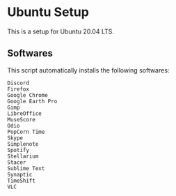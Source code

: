 # Ubuntu Setup

This is a setup for Ubuntu 20.04 LTS.




## Softwares

This script automatically installs the following softwares:

	Discord
	Firefox
	Google Chrome
	Google Earth Pro
	Gimp
	LibreOffice
	MuseScore
	Odio
	PopCorn Time
	Skype
	Simplenote
	Spotify
	Stellarium
	Stacer
	Sublime Text
	Synaptic
	TimeShift
	VLC